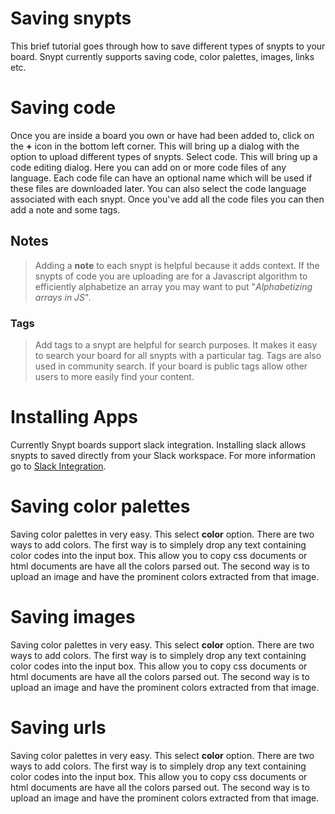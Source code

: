 # Saving snypts

This brief tutorial goes through how to save different types of snypts to your board. Snypt currently
supports saving code, color palettes, images, links etc. 

# Saving code

Once you are inside a board you own or have had been added to, click on the **+** icon in the bottom left 
corner. This will bring up a dialog with the option to upload different types of snypts. Select code. This
will bring up a code editing dialog. Here you can add on or more code files of any language. Each
code file can have an optional name which will be used if these files are downloaded later. You can also
select the code language associated with each snypt. Once you've add all the code files you can then add
a note and some tags. 

## Notes
> Adding a **note** to each snypt is helpful because it adds context. If the snypts of code you are uploading
are for a Javascript algorithm to efficiently alphabetize an array you may want to put "_Alphabetizing arrays in JS_".  

### Tags 
> Add tags to a snypt are helpful for search purposes. It makes it easy to search your board for all snypts with 
a particular tag. Tags are also used in community search. If your board is public tags allow other users to more 
easily find your content.

# Installing Apps

Currently Snypt boards support slack integration. Installing slack allows snypts to saved directly 
from your Slack workspace. For more information go to [ Slack Integration](/docs/slack/integration.md).

# Saving color palettes

Saving color palettes in very easy. This select **color** option. There are two ways to add colors. The first
way is to simplely drop any text containing color codes into the input box. This allow you to copy css documents
or html documents are have all the colors parsed out. The second way is to upload an image and have the 
prominent colors extracted from that image.

# Saving images

Saving color palettes in very easy. This select **color** option. There are two ways to add colors. The first
way is to simplely drop any text containing color codes into the input box. This allow you to copy css documents
or html documents are have all the colors parsed out. The second way is to upload an image and have the 
prominent colors extracted from that image.

# Saving urls

Saving color palettes in very easy. This select **color** option. There are two ways to add colors. The first
way is to simplely drop any text containing color codes into the input box. This allow you to copy css documents
or html documents are have all the colors parsed out. The second way is to upload an image and have the 
prominent colors extracted from that image.
